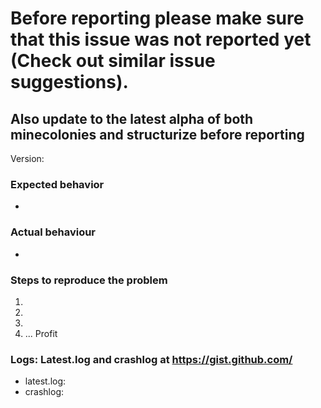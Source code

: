 # Before reporting please make sure that this issue was not reported yet (Check out similar issue suggestions).
## Also update to the latest alpha of both minecolonies and structurize before reporting

<!-- If you are making a bug report, please fill out this template as best as possible, this will help 
     us to understand your issue much easier. -->

<!-- Exact version, eg: 0.9.126-ALPHA or 0.9.2-RELEASE, please don't just give the Minecraft version you're playing.
Before reporting: Update to the newest minecolonies alpha and see if your issue might be fixed already.
-->

Version: 

### Expected behavior
<!-- What would you expect to see if this feature was working as intended? -->

- <!-- Description here -->

### Actual behaviour
<!-- What actually happens when this feature is used in it's current state? 
     Try to give as much detail as possible here to help us properly understand the issue. -->

- <!-- Description here -->

<!-- If you have any videos, images or logs relating to this issue, please post them here also. -->

### Steps to reproduce the problem
<!-- What should we do to make this issue show up in our own game? 
     Try to give as much detail as possible here too so it's easier for us to reproduce this issue. -->

1. <!-- Do this -->
2. <!-- And then this -->
3. <!-- So that this happens -->
4. ... Profit

### Logs: Latest.log and crashlog at https://gist.github.com/
<!-- Add your latest.log and crashlog (if you got one) to https://gist.github.com/ and put the link below. Those are often important in figuring out where issues are. -->
- latest.log: <!-- USE GIST DON'T DIRECT UPLOAD PLEASE -->
- crashlog: <!-- USE GIST DON'T DIRECT UPLOAD PLEASE -->
